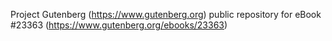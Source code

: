 Project Gutenberg (https://www.gutenberg.org) public repository for eBook #23363 (https://www.gutenberg.org/ebooks/23363)
